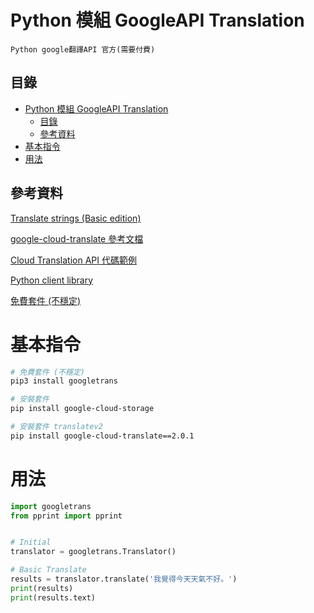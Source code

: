 # Python 模組 GoogleAPI Translation

```
Python google翻譯API 官方(需要付費)
```

## 目錄

- [Python 模組 GoogleAPI Translation](#python-模組-googleapi-translation)
	- [目錄](#目錄)
	- [參考資料](#參考資料)
- [基本指令](#基本指令)
- [用法](#用法)

## 參考資料

[Translate strings (Basic edition)](https://cloud.google.com/translate/docs/samples/translate-text-with-model)

[google-cloud-translate 參考文檔](https://googleapis.dev/python/translation/latest/index.html)

[Cloud Translation API 代碼範例](https://cloud.google.com/translate/docs/samples)

[Python client library](https://cloud.google.com/translate/docs/reference/libraries/v2/python)

[免費套件 (不穩定)](https://clay-atlas.com/blog/2020/05/05/python-cn-note-package-googletrans-google-translate/)

# 基本指令

```bash
# 免費套件 (不穩定)
pip3 install googletrans

# 安裝套件
pip install google-cloud-storage

# 安裝套件 translatev2
pip install google-cloud-translate==2.0.1
```

# 用法

```Python
import googletrans
from pprint import pprint


# Initial
translator = googletrans.Translator()

# Basic Translate
results = translator.translate('我覺得今天天氣不好。')
print(results)
print(results.text)
```